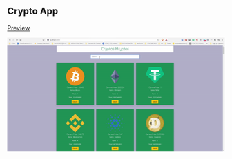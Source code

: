 ## Crypto App

[Preview](https://upbeat-kilby-6f8347.netlify.app/)

<p align="center">
<img src="./screenshots/cryptos.gif">
</p>

